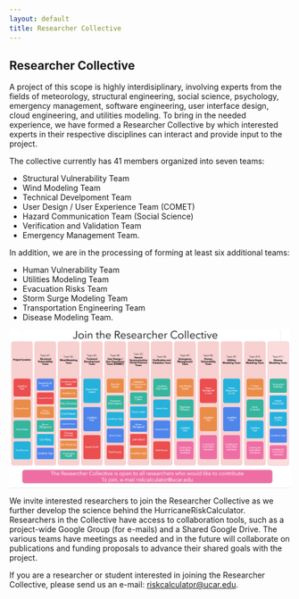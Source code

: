 ```yaml
---
layout: default
title: Researcher Collective
---
```


## Researcher Collective

A project of this scope is highly interdisiplinary, involving experts from the fields of meteorology, structural engineering, social science, psychology, emergency management, software engineering, user interface design, cloud engineering, and utilities modeling. To bring in the needed experience, we have formed a Researcher Collective by which interested experts in their respective disciplines can interact and provide input to the project. 

The collective  currently has 41 members organized into seven teams:
- Structural Vulnerability Team
- Wind Modeling Team
- Technical Develpoment Team
- User Design / User Experience Team (COMET)
- Hazard Communication Team (Social Science)
- Verification and Validation Team
- Emergency Management Team.

In addition, we are in the processing of forming at least six additional teams:
- Human Vulnerability Team
- Utilities Modeling Team
- Evacuation Risks Team
- Storm Surge Modeling Team
- Transportation Engineering Team
- Disease Modeling Team.

<img src="../../images/researcher_collective_slide_v4_20200614.PNG" alt="Graphic showing the organization of the Hurricane Risk Calculator Researcher Collective and the names of the 41 researchers currently involved in the Collective." style="display: block; margin: auto;">

We invite interested researchers to join the Researcher Collective as we further develop the science behind the HurricaneRiskCalculator. Researchers in the Collective have access to collaboration tools, such as a project-wide Google Group (for e-mails) and a Shared Google Drive. The various teams have meetings as needed and in the future will collaborate on publications and funding proposals to advance their shared goals with the project. 

If you are a researcher or student interested in joining the Researcher Collective, please send us an e-mail: [riskcalculator@ucar.edu](mailto:riskcalculator@ucar.edu&subject=researcher%20collective). 


